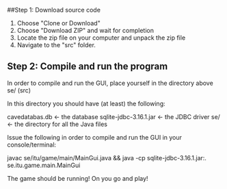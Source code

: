 ##Step 1: Download source code

1. Choose "Clone or Download"
2. Choose "Download ZIP" and wait for completion
3. Locate the zip file on your computer and unpack the zip file
4. Navigate to the "src" folder.

## Step 2: Compile and run the program

In order to compile and run the GUI, place
yourself in the directory above se/ (src)

In this directory you should have (at least) the following:

cavedatabas.db          <- the database
sqlite-jdbc-3.16.1.jar  <- the JDBC driver
se/                     <- the directory for all the Java files

Issue the following in order to compile and run the GUI in your console/terminal:

javac se/itu/game/main/MainGui.java && java -cp sqlite-jdbc-3.16.1.jar:. se.itu.game.main.MainGui

The game should be running! On you go and play!